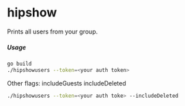 hipshow
=====

Prints all users from your group.

##### Usage

```bash
go build
./hipshowusers --token=<your auth token>
```

Other flags:
includeGuests
includeDeleted

```bash
./hipshowusers --token=<your auth toke> --includeDeleted

